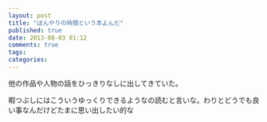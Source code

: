 ```yaml
---
layout: post
title: "ぼんやりの時間という本よんだ"
published: true
date: 2013-08-03 01:12
comments: true
tags: 
categories: 
---
```


他の作品や人物の話をひっきりなしに出してきていた。

暇つぶしにはこういうゆっくりできるようなの読むと言いな。わりとどうでも良い事なんだけどたまに思い出したい的な
